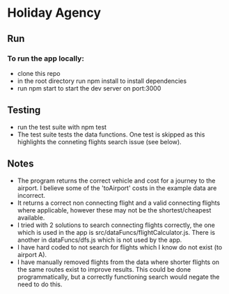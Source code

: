 # Holiday Agency

## Run

### To run the app locally:

- clone this repo
- in the root directory run npm install to install dependencies
- run npm start to start the dev server on port:3000

## Testing

- run the test suite with npm test
- The test suite tests the data functions. One test is skipped as this highlights the conneting flights search issue (see below).

## Notes

- The program returns the correct vehicle and cost for a journey to the airport. I believe some of the 'toAirport' costs in the example data are incorrect.
- It returns a correct non connecting flight and a valid connecting flights where applicable, however these may not be the shortest/cheapest available.
- I tried with 2 solutions to search connecting flights correctly, the one which is used in the app is src/dataFuncs/flightCalculator.js. There is another in dataFuncs/dfs.js which is not used by the app.
- I have hard coded to not search for flights which I know do not exist (to airport A).
- I have manually removed flights from the data where shorter flights on the same routes exist to improve results. This could be done programmatically, but a correctly functioning search would negate the need to do this.
